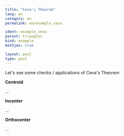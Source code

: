 ```yaml
---
title: "Ceva's Theorem"
lang: en
category: en
permalink: en/example_ceva

ident: example_ceva
parent: triangles
kind: example
mathjax: true

layout: post
type: post
---
```


Let's see some checks / applications of Ceva's Theorem

**Centroid**

...

**Incenter**

...

**Orthocenter**

...
